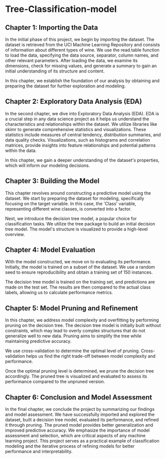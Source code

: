 # Tree-Classification-model

## Chapter 1: Importing the Data
In the initial phase of this project, we begin by importing the dataset. The dataset is retrieved from the UCI Machine Learning Repository and consists of information about different types of wine. We use the read.table function to load the data, specifying the data source, separator, column names, and other relevant parameters. After loading the data, we examine its dimensions, check for missing values, and generate a summary to gain an initial understanding of its structure and content.


In this chapter, we establish the foundation of our analysis by obtaining and preparing the dataset for further exploration and modeling.

## Chapter 2: Exploratory Data Analysis (EDA)
In the second chapter, we dive into Exploratory Data Analysis (EDA). EDA is a crucial step in any data science project as it helps us understand the characteristics and relationships within the dataset. We utilize libraries like skimr to generate comprehensive statistics and visualizations. These statistics include measures of central tendency, distribution summaries, and data quality checks. Visualizations, such as histograms and correlation matrices, provide insights into feature relationships and potential patterns within the data.


In this chapter, we gain a deeper understanding of the dataset's properties, which will inform our modeling decisions.

## Chapter 3: Building the Model
This chapter revolves around constructing a predictive model using the dataset. We start by preparing the dataset for modeling, specifically focusing on the target variable. In this case, the 'Class' variable, representing different wine classes, is converted into a factor.


Next, we introduce the decision tree model, a popular choice for classification tasks. We utilize the tree package to build an initial decision tree model. The model's structure is visualized to provide a high-level overview.


## Chapter 4: Model Evaluation
With the model constructed, we move on to evaluating its performance. Initially, the model is trained on a subset of the dataset. We use a random seed to ensure reproducibility and obtain a training set of 150 instances.


The decision tree model is trained on the training set, and predictions are made on the test set. The results are then compared to the actual class labels, allowing us to calculate performance metrics.


## Chapter 5: Model Pruning and Refinement
In this chapter, we address model complexity and overfitting by performing pruning on the decision tree. The decision tree model is initially built without constraints, which may lead to overly complex structures that do not generalize well to new data. Pruning aims to simplify the tree while maintaining predictive accuracy.

We use cross-validation to determine the optimal level of pruning. Cross-validation helps us find the right trade-off between model complexity and performance.


Once the optimal pruning level is determined, we prune the decision tree accordingly. The pruned tree is visualized and evaluated to assess its performance compared to the unpruned version.


## Chapter 6: Conclusion and Model Assessment
In the final chapter, we conclude the project by summarizing our findings and model assessment. We have successfully imported and explored the dataset, built a decision tree model, evaluated its performance, and refined it through pruning. The pruned model provides better generalization and improved predictive accuracy. We emphasize the importance of model assessment and selection, which are critical aspects of any machine learning project. This project serves as a practical example of classification modeling and the iterative process of refining models for better performance and interpretability.
